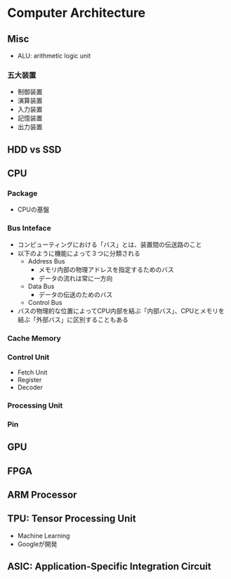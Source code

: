 # Computer Architecture


## Misc

- ALU: arithmetic logic unit

### 五大装置

- 制御装置
- 演算装置
- 入力装置
- 記憶装置
- 出力装置

## HDD vs SSD



## CPU

### Package
- CPUの基盤

### Bus Inteface
- コンピューティングにおける「バス」とは、装置間の伝送路のこと
- 以下のように機能によって３つに分類される
    - Address Bus
        - メモリ内部の物理アドレスを指定するためのバス
        - データの流れは常に一方向
    - Data Bus
        - データの伝送のためのバス
    - Control Bus
- バスの物理的な位置によってCPU内部を結ぶ「内部バス」、CPUとメモリを結ぶ「外部バス」に区別することもある


### Cache Memory

### Control Unit
- Fetch Unit
- Register
- Decoder

### Processing Unit

### Pin

## GPU

## FPGA

## ARM Processor

## TPU: Tensor Processing Unit
- Machine Learning
- Googleが開発

## ASIC: Application-Specific Integration Circuit


